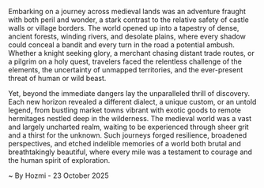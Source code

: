 
Embarking on a journey across medieval lands was an adventure fraught with both peril and wonder, a stark contrast to the relative safety of castle walls or village borders. The world opened up into a tapestry of dense, ancient forests, winding rivers, and desolate plains, where every shadow could conceal a bandit and every turn in the road a potential ambush. Whether a knight seeking glory, a merchant chasing distant trade routes, or a pilgrim on a holy quest, travelers faced the relentless challenge of the elements, the uncertainty of unmapped territories, and the ever-present threat of human or wild beast.

Yet, beyond the immediate dangers lay the unparalleled thrill of discovery. Each new horizon revealed a different dialect, a unique custom, or an untold legend, from bustling market towns vibrant with exotic goods to remote hermitages nestled deep in the wilderness. The medieval world was a vast and largely uncharted realm, waiting to be experienced through sheer grit and a thirst for the unknown. Such journeys forged resilience, broadened perspectives, and etched indelible memories of a world both brutal and breathtakingly beautiful, where every mile was a testament to courage and the human spirit of exploration.

~ By Hozmi - 23 October 2025
